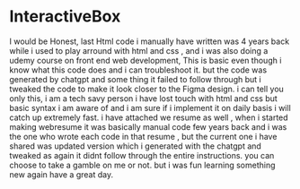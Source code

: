 # InteractiveBox
I would be Honest, last Html code i manually have written was 4 years back while i used to play arround with html and css , and i was also doing a udemy course on front end web development, This is basic even though i know what this code does and i can troubleshoot it. but the code was generated by chatgpt and some thing it failed to follow through but i tweaked the code to make it look closer to the Figma design. i can tell you only this, i am a tech savy person i have lost touch with html and css but basic syntax i am aware of and i am sure if i implement it on daily basis i will catch up extremely fast. i have attached we resume as well , when i started making webresume it was basically manual code few years back and i was the one who wrote each code in that resume , but the current one i have shared was updated version which i generated with the chatgpt and tweaked as again it didnt follow through the entire instructions. you can choose to take a gamble on me or not. but i was fun learning something new again have a great day. 
